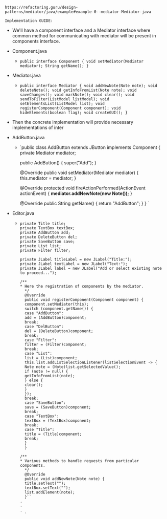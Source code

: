 `https://refactoring.guru/design-patterns/mediator/java/example#example-0--mediator-Mediator-java`

`Implementation GUIDE:`

* We'll have a component interface and a Mediator interface where common method for communicating with mediator will
be present in components interface.

* Component.java
  * `public interface Component {
    void setMediator(Mediator mediator);
    String getName();
    }`
* Mediator.java
  * `public interface Mediator {
    void addNewNote(Note note);
    void deleteNote();
    void getInfoFromList(Note note);
    void saveChanges();
    void markNote();
    void clear();
    void sendToFilter(ListModel listModel);
    void setElementsList(ListModel list);
    void registerComponent(Component component);
    void hideElements(boolean flag);
    void createGUI();
    }`

* Then the concrete implementation will provide necessary
implementations of inter

* AddButton.java
  * `public class AddButton extends JButton implements Component {
    private Mediator mediator;

    public AddButton() {
    super("Add");
    }

    @Override
    public void setMediator(Mediator mediator) {
    this.mediator = mediator;
    }

    @Override
    protected void fireActionPerformed(ActionEvent actionEvent) {
    **mediator.addNewNote(new Note());**
    }

    @Override
    public String getName() {
    return "AddButton";
    }
    }
    `
* Editor.java
  * ```public class Editor implements Mediator {
    private Title title;
    private TextBox textBox;
    private AddButton add;
    private DeleteButton del;
    private SaveButton save;
    private List list;
    private Filter filter;

    private JLabel titleLabel = new JLabel("Title:");
    private JLabel textLabel = new JLabel("Text:");
    private JLabel label = new JLabel("Add or select existing note to proceed...");

    /**
    * Here the registration of components by the mediator.
      */
      @Override
      public void registerComponent(Component component) {
      component.setMediator(this);
      switch (component.getName()) {
      case "AddButton":
      add = (AddButton)component;
      break;
      case "DelButton":
      del = (DeleteButton)component;
      break;
      case "Filter":
      filter = (Filter)component;
      break;
      case "List":
      list = (List)component;
      this.list.addListSelectionListener(listSelectionEvent -> {
      Note note = (Note)list.getSelectedValue();
      if (note != null) {
      getInfoFromList(note);
      } else {
      clear();
      }
      });
      break;
      case "SaveButton":
      save = (SaveButton)component;
      break;
      case "TextBox":
      textBox = (TextBox)component;
      break;
      case "Title":
      title = (Title)component;
      break;
      }
      }

    /**
    * Various methods to handle requests from particular components.
      */
      @Override
      public void addNewNote(Note note) {
      title.setText("");
      textBox.setText("");
      list.addElement(note);
      }``
    .
    .
    .
      `